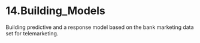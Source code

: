 # 14.Building_Models
Building predictive and a response model based on the bank marketing data set for telemarketing.
